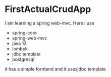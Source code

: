 # FirstActualCrudApp

I am learning a spring web-mvc.
Here i use 
- spring-core
- spring-web-mvc
- java 13
- lombok
- jdbc template 
- postgresql


it has a simple forntend and it usesjdbc template
